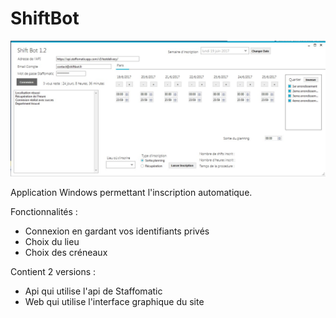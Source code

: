 # ShiftBot

![shiftbot](https://github.com/Paulalex85/ShiftBot/blob/master/shiftbot_v2_6.jpg "ShiftBot")

Application Windows permettant l'inscription automatique.

Fonctionnalités : 
 * Connexion en gardant vos identifiants privés
 * Choix du lieu
 * Choix des créneaux 

Contient 2 versions : 
 * Api qui utilise l'api de Staffomatic
 * Web qui utilise l'interface graphique du site 
